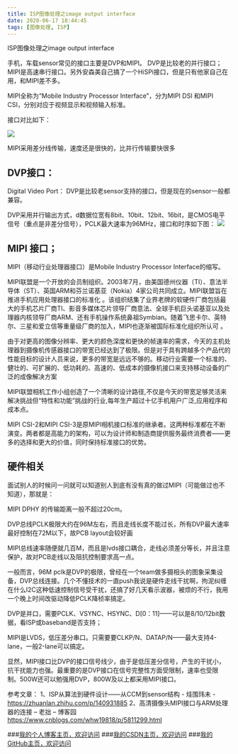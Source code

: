```yaml
---
title: ISP图像处理之image output interface
date: 2020-06-17 18:44:45
tags: [图像处理, ISP]
---
```


ISP图像处理之image output interface
<!--more-->

手机，车载sensor常见的接口主要是DVP和MIPI。 DVP是比较老的并行接口；MIPI是高速串行接口。另外安森美自己搞了一个HiSPi接口，但是只有他家自己在用，和MIPI差不多。

MIPI全称为“Mobile Industry Processor Interface”，分为MIPI DSI 和MIPI CSI，分别对应于视频显示和视频输入标准。

接口对比如下：


![](https://img-blog.nos-eastchina1.126.net/PersonalPhoto/blog_isp_inter1.jpg)

MIPI采用差分线传输，速度还是很快的，比并行传输要快很多



## DVP接口：

Digital Video Port： DVP是比较老sensor支持的接口，但是现在的sensor一般都兼容。

DVP采用并行输出方式，d数据位宽有8bit、10bit、12bit、16bit，是CMOS电平信号（重点是非差分信号），PCLK最大速率为96MHz，接口和时序如下图：
![](https://img-blog.nos-eastchina1.126.net/PersonalPhoto/blog_isp_interDVP.jpg)

## MIPI 接口；

MIPI（移动行业处理器接口）是Mobile Industry Processor Interface的缩写。

MIPI联盟是一个开放的会员制组织。2003年7月，由美国德州仪器（TI）、意法半导体（ST）、英国ARM和芬兰诺基亚（Nokia）4家公司共同成立。MIPI联盟旨在推进手机应用处理器接口的标准化 。该组织结集了业界老牌的软硬件厂商包括最大的手机芯片厂商TI、影音多媒体芯片领导厂商意法、全球手机巨头诺基亚以及处理器内核领导厂商ARM、还有手机操作系统鼻祖Symbian。随着飞思卡尔、英特尔、三星和爱立信等重量级厂商的加入，MIPI也逐渐被国际标准化组织所认可 。

由于对更高的图像分辨率、更大的颜色深度和更快的帧速率的需求，今天的主机处理器到摄像机传感器接口的带宽已经达到了极限。但是对于具有跨越多个产品代的性能目标的设计人员来说，更多的带宽是远远不够的。移动行业需要一个标准的、健壮的、可扩展的、低功耗的、高速的、低成本的摄像机接口来支持移动设备的广泛的成像解决方案

MIPI联盟相机工作小组创造了一个清晰的设计路径,不仅是今天的带宽足够灵活来解决挑战但“特性和功能”挑战的行业,每年生产超过十亿手机用户广泛,应用程序和成本点。

MIPI CSI-2和MIPI CSI-3是原MIPI相机接口标准的继承者。这两种标准都在不断演变。两者都是高能力的架构，可以为设计师和制造商提供服务最终消费者——更多的选择和更大的价值，同时保持标准接口的优势。




## 硬件相关
面试别人的时候问一问就可以知道别人到底有没有真的做过MIPI（可能做过也不知道），那就是：

MIPI DPHY 的传输距离一般不超过20cm。

DVP总线PCLK极限大约在96M左右，而且走线长度不能过长，所有DVP最大速率最好控制在72M以下，故PCB layout会较好画

MIPI总线速率随便就几百M，而且是lvds接口耦合，走线必须差分等长，并且注意保护，故对PCB走线以及阻抗控制要求高一点。

一般而言，96M pclk是DVP的极限，曾经在一个team做多摄相头的图象采集设备，DVP总线连接。几个不懂技术的一直push我说是硬件走线干扰啊，拘泥纠缠在什么I2C这种低速控制信号受干扰，还搞了好几天看示波器，被烦的不行，我用一个晚上时间改驱动降低PCLK降桢率搞定。

DVP是并口，需要PCLK、VSYNC、HSYNC、D[0：11]——可以是8/10/12bit数据，看ISP或baseband是否支持；

MIPI是LVDS，低压差分串口。只需要要CLKP/N、DATAP/N——最大支持4-lane，一般2-lane可以搞定。

显然，MIPI接口比DVP的接口信号线少，由于是低压差分信号，产生的干扰小，抗干扰能力也强。最重要的是DVP接口在信号完整性方面受限制，速率也受限制。500W还可以勉强用DVP，800W及以上都采用MIPI接口。

参考文章：
1、ISP从算法到硬件设计——从CCM到sensor结构 - 烓围玮未 -https://zhuanlan.zhihu.com/p/140931885
2、高清摄像头MIPI接口与ARM处理器的连接 – 老拙 – 博客园 https://www.cnblogs.com/whw19818/p/5811299.html

###[我的个人博客主页，欢迎访问](http://www.aomanhao.top/)
###[我的CSDN主页，欢迎访问](https://blog.csdn.net/Aoman_Hao)
###[我的GitHub主页，欢迎访问](https://github.com/AomanHao)


